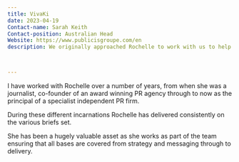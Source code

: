 ```yaml
---
title: VivaKi
date: 2023-04-19
Contact-name: Sarah Keith
Contact-position: Australian Head
Website: https://www.publicisgroupe.com/en
description: We originally approached Rochelle to work with us to help build our profile in the media sector and increase awareness and understanding of the strength of our audience to advertisers.



---
```




I have worked with Rochelle over a number of years, from when she was a journalist, co-founder of an award winning PR agency through to now as the principal of a specialist independent PR firm.

During these different incarnations Rochelle has delivered consistently on the various briefs set.

She has been a hugely valuable asset as she works as part of the team ensuring that all bases are covered from strategy and messaging through to delivery.